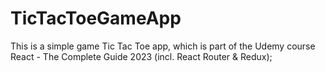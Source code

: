 # TicTacToeGameApp

This is a simple game Tic Tac Toe app, which is part of the Udemy course React - The Complete Guide 2023 (incl. React Router & Redux);
